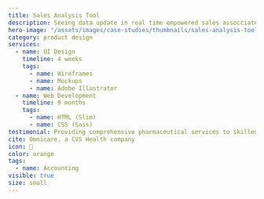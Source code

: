 ```yaml
---
title: Sales Analysis Tool
description: Seeing data update in real time empowered sales assocciates to to engineer the best deals possible.
hero-image: "/assets/images/case-studies/thumbnails/sales-analysis-tool-thumbnail.png"
category: product design
services:
  - name: UI Design
    timeline: 4 weeks
    tags:
      - name: Wireframes
      - name: Mockups
      - name: Adobe Illustrator
  - name: Web Development
    timeline: 9 months
    tags:
      - name: HTML (Slim)
      - name: CSS (Sass)
testimonial: Providing comprehensive pharmaceutical services to skilled nursing, assisted living and other chronic care institutions across the United States
cite: Omnicare, a CVS Health company
icon: 🧮
color: orange
tags:
  - name: Accounting
visible: true
size: small
---
```

